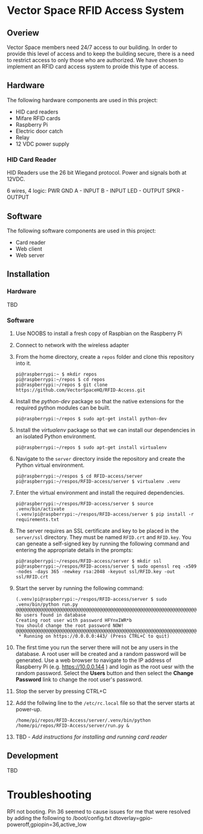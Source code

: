 # Vector Space RFID Access System
## Overiew
Vector Space members need 24/7 access to our building. In order to provide this level of access and to keep the building secure, there is a need to restrict access to only those who are authorized. We have chosen to implement an RFID card access system to proide this type of access.

## Hardware
The following hardware components are used in this project:
 * HID card readers
 * Mifare RFID cards
 * Raspberry Pi
 * Electric door catch
 * Relay
 * 12 VDC power supply

### HID Card Reader
HID Readers use the 26 bit Wiegand protocol.
Power and signals both at 12VDC.

6 wires, 4 logic:
PWR
GND
A - INPUT
B - INPUT
LED - OUTPUT
SPKR - OUTPUT

## Software
The following software components are used in this project:
 * Card reader
 * Web client
 * Web server

## Installation
### Hardware
TBD
### Software
1. Use NOOBS to install a fresh copy of Raspbian on the Raspberry Pi
2. Connect to network with the wireless adapter
3. From the home directory, create a `repos` folder and clone this repository into it.

    ```
    pi@raspberrypi:~ $ mkdir repos
    pi@raspberrypi:~/repos $ cd repos
    pi@raspberrypi:~/repos $ git clone https://github.com/VectorSpaceHQ/RFID-Access.git
    ```
4. Install the _python-dev_ package so that the native extensions for the required python modules can be built.

    ```
    pi@raspberrypi:~/repos $ sudo apt-get install python-dev
    ```
5. Install the _virtualenv_ package so that we can install our dependencies in an isolated Python environment.

    ```
    pi@raspberrypi:~/repos $ sudo apt-get install virtualenv
    ```
6. Navigate to the `server` directory inside the repository and create the Python virtual environment.

    ```
    pi@raspberrypi:~/respos $ cd RFID-access/server
    pi@raspberrypi:~/respos/RFID-access/server $ virtualenv .venv
    ```
7. Enter the virtual environment and install the required dependencies.

    ```
    pi@raspberrypi:~/respos/RFID-access/server $ source .venv/bin/activate
    (.venv)pi@raspberrypi:~/respos/RFID-access/server $ pip install -r requirements.txt
    ```
8. The server requires an SSL certificate and key to be placed in the `server/ssl` directory. They must be named `RFID.crt`
and `RFID.key`. You can geneate a self-signed key by running the following command and entering the appropriate details
in the prompts:

    ```
    pi@raspberrypi:~/respos/RFID-access/server $ mkdir ssl
    pi@raspberrypi:~/respos/RFID-access/server $ sudo openssl req -x509 -nodes -days 365 -newkey rsa:2048 -keyout ssl/RFID.key -out ssl/RFID.crt
    ```
9. Start the server by running the following command:

    ```
    (.venv)pi@raspberrypi:~/respos/RFID-access/server $ sudo .venv/bin/python run.py
    @@@@@@@@@@@@@@@@@@@@@@@@@@@@@@@@@@@@@@@@@@@@@@@@@@@@@@@@@@@@@@@@@@@@@@@@@@@@@@@@
    No users found in database
    Creating root user with password HFYnxIWR*b
    You should change the root password NOW!
    @@@@@@@@@@@@@@@@@@@@@@@@@@@@@@@@@@@@@@@@@@@@@@@@@@@@@@@@@@@@@@@@@@@@@@@@@@@@@@@@
     * Running on https://0.0.0.0:443/ (Press CTRL+C to quit)
    ```
10. The first time you run the server there will not be any users in the database.  A root user will be created and a
random password will be generated. Use a web browser to navigate to the IP address of Raspberry Pi (e.g. https://10.0.0.144 ) and login as the root
uesr with the random password. Select the __Users__ button and then select the __Change Password__ link to change the root user's password.

11. Stop the server by pressing CTRL+C

12. Add the follwing line to the `/etc/rc.local` file so that the server starts at power-up.

    ```
    /home/pi/repos/RFID-Access/server/.venv/bin/python /home/pi/repos/RFID-Access/server/run.py &
    ```
13. TBD - _Add instructions for installing and running card reader_

## Development
TBD


# Troubleshooting
RPI not booting. Pin 36 seemed to cause issues for me that were resolved by adding the following to /boot/config.txt
    dtoverlay=gpio-poweroff,gpiopin=36,active_low